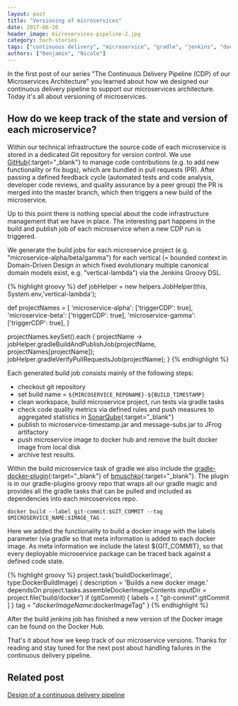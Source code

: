 ```yaml
---
layout: post
title: "Versioning of microservices"
date: 2017-06-20
header_image: microservices-pipeline-2.jpg
category: tech-stories
tags: ["continuous delivery", "microservice", "gradle", "jenkins", "docker"]
authors: ["Benjamin", "Nicole"]
---
```


In the first post of our series "The Continuous Delivery Pipeline (CDP) of our Microservices Architecture" you learned about how we designed our continuous delivery pipeline to support our microservices architecture.
Today it's all about versioning of microservices.

## How do we keep track of the state and version of each microservice?

Within our technical infrastructure the source code of each microservice is stored in a dedicated Git repository for version control.
We use [GitHub](https://github.com/){:target="_blank"} to manage code contributions (e.g. to add new functionality or fix bugs), which are bundled in pull requests (PR).
After passing a defined feedback cycle (automated tests and code analysis, developer code reviews, and quality assurance by a peer group) the PR is merged into the master branch, which then triggers a new build of the microservice.

Up to this point there is nothing special about the code infrastructure management that we have in place.
The interesting part happens in the build and publish job of each microservice when a new CDP run is triggered.

We generate the build jobs for each microservice project (e.g. "microservice-alpha/beta/gamma") for each vertical (= bounded context in Domain-Driven Design in which fixed evolutionary multiple canonical domain models exist, e.g. "vertical-lambda") via the Jenkins Groovy DSL.

{% highlight groovy %}
def jobHelper = new helpers.JobHelper(this, System.env,'vertical-lambda');

def projectNames = [
    'microservice-alpha': ['triggerCDP': true],
    'microservice-beta': ['triggerCDP': true],
    'microservice-gamma': ['triggerCDP': true],
]

projectNames.keySet().each { projectName ->
   jobHelper.gradleBuildAndPublishJob(projectName, projectNames[projectName]);
   jobHelper.gradleVerifyPullRequestsJob(projectName);
}
{% endhighlight %}

Each generated build job consists mainly of the following steps:

- checkout git repository
- set build name = `${MIRCOSERVICE_REPONAME}-${BUILD_TIMESTAMP}`
- clean workspace, build microservice project, run tests via gradle tasks
- check code quality metrics via defined rules and push measures to aggregated statistics in [SonarQube](https://www.sonarqube.org/){:target="_blank"}
- publish to microservice-timestamp.jar and message-subs.jar to JFrog artifactory
- push microservice image to docker hub and remove the built docker image from local disk
- archive test results.

Within the build microservice task of gradle we also include the [gradle-docker-plugin](https://github.com/bmuschko/gradle-docker-plugin){:target="_blank"} of [bmuschko](https://github.com/bmuschko){:target="_blank"}.
The plugin is in our gradle-plugins groovy repo that wraps all our gradle magic and provides all the gradle tasks that can be pulled and included as dependencies into each mircoservices repo.

`docker build --label git-commit:$GIT_COMMIT --tag $MICROSERVICE_NAME:$IMAGE_TAG .`

Here we added the functionality to build a docker image with the labels parameter (via gradle so that meta information is added to each docker image.
As meta information we include the latest ${GIT_COMMIT}, so that every deployable microservice package can be traced back against a defined code state.

{% highlight groovy %}
        project.task('buildDockerImage', type:DockerBuildImage) {
            description = 'Builds a new docker image.'
            dependsOn project.tasks.assembleDockerImageContents
            inputDir = project.file('build/docker')
            if (gitCommit) {
                labels = [ "git-commit":gitCommit ]
            }
            tag = "$dockerImageName:$dockerImageTag"
        }
{% endhighlight %}


After the build jenkins job has finished a new version of the Docker image can be found on the Docker Hub.

That's it about how we keep track of our microservice versions.
Thanks for reading and stay tuned for the next post about handling failures in the continuous delivery pipeline.

## Related post

[Design of a continuous delivery pipeline](/blog/tech-stories/design-of-a-continuous-delivery-pipeline/)
